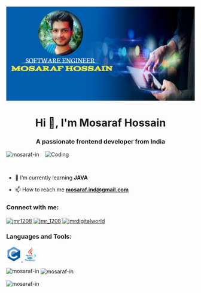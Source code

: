 ![logo](https://github.com/mosaraf-in/mosaraf-in/blob/main/png.jpg)
<h1 align="center">Hi 👋, I'm Mosaraf Hossain</h1>
<h3 align="center">A passionate frontend developer from India</h3>
<img align="right" alt="Coding" width="400" src="https://media.tenor.com/rePDfDWO3XoAAAAd/hacking.gif">

<p align="left"> <img src="https://komarev.com/ghpvc/?username=mosaraf-in&label=Profile%20views&color=0e75b6&style=flat" alt="mosaraf-in" /> </p>

<p align="left"> <a href="https://twitter.com/" target="blank"><img src="https://img.shields.io/twitter/follow/?logo=twitter&style=for-the-badge" alt="" /></a> </p>

- 🌱 I’m currently learning **JAVA**

- 📫 How to reach me **mosaraf.ind@gmail.com**

<h3 align="left">Connect with me:</h3>
<p align="left">
<a href="https://fb.com/jmr1208" target="blank"><img align="center" src="https://raw.githubusercontent.com/rahuldkjain/github-profile-readme-generator/master/src/images/icons/Social/facebook.svg" alt="jmr1208" height="30" width="40" /></a>
<a href="https://instagram.com/jmr_1208" target="blank"><img align="center" src="https://raw.githubusercontent.com/rahuldkjain/github-profile-readme-generator/master/src/images/icons/Social/instagram.svg" alt="jmr_1208" height="30" width="40" /></a>
<a href="https://www.youtube.com/c/jmrdigitalworld" target="blank"><img align="center" src="https://raw.githubusercontent.com/rahuldkjain/github-profile-readme-generator/master/src/images/icons/Social/youtube.svg" alt="jmrdigitalworld" height="30" width="40" /></a>
</p>

<h3 align="left">Languages and Tools:</h3>
<p align="left"> <a href="https://www.cprogramming.com/" target="_blank" rel="noreferrer"> <img src="https://raw.githubusercontent.com/devicons/devicon/master/icons/c/c-original.svg" alt="c" width="40" height="40"/> </a> <a href="https://www.java.com" target="_blank" rel="noreferrer"> <img src="https://raw.githubusercontent.com/devicons/devicon/master/icons/java/java-original.svg" alt="java" width="40" height="40"/> </a> </p>

<p><img align="left" src="https://github-readme-stats.vercel.app/api/top-langs?username=mosaraf-in&show_icons=true&locale=en&layout=compact" alt="mosaraf-in" /></p>

<p>&nbsp;<img align="center" src="https://github-readme-stats.vercel.app/api?username=mosaraf-in&show_icons=true&locale=en" alt="mosaraf-in" /></p>

<p><img align="center" src="https://github-readme-streak-stats.herokuapp.com/?user=mosaraf-in&" alt="mosaraf-in" /></p>
